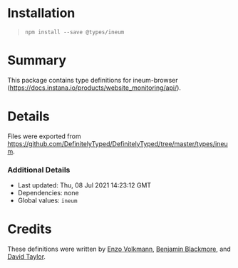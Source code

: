 # Installation
> `npm install --save @types/ineum`

# Summary
This package contains type definitions for ineum-browser (https://docs.instana.io/products/website_monitoring/api/).

# Details
Files were exported from https://github.com/DefinitelyTyped/DefinitelyTyped/tree/master/types/ineum.

### Additional Details
 * Last updated: Thu, 08 Jul 2021 14:23:12 GMT
 * Dependencies: none
 * Global values: `ineum`

# Credits
These definitions were written by [Enzo Volkmann](https://github.com/evolkmann), [Benjamin Blackmore](https://github.com/bripkens), and [David Taylor](https://github.com/dtaylor84).
